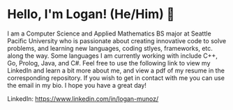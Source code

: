 # Hello, I'm Logan! (He/Him) :wave:

I am a Computer Science and Applied Mathematics BS major at Seattle Pacific University who is passionate about creating innovative code to solve problems, and learning new languages, coding stlyes, frameworks, etc. along the way. Some languages I am currently working with include C++, Go, Prolog, Java, and C#. Feel free to use the following link to view my LinkedIn and learn a bit more about me, and view a pdf of my resume in the corresponding repository. If you wish to get in contact with me you can use the email in my bio. I hope you have a great day!

LinkedIn: https://www.linkedin.com/in/logan-munoz/

